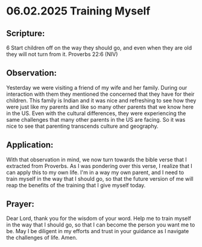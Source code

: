 # 06.02.2025 Training Myself

## Scripture:
6 Start children off on the way they should go,
    and even when they are old they will not turn from it.
Proverbs 22:6 (NIV)

## Observation:
Yesterday we were visiting a friend of my wife and her family. During our interaction with them they mentioned the concerned that they
have for their children. This family is Indian and it was nice and refreshing to see how they were just like my parents and like so many
other parents that we know here in the US. Even with the cultural differences, they were experiencing the same challenges that many other
parents in the US are facing. So it was nice to see that parenting transcends culture and geography.

## Application:
With that observation in mind, we now turn towards the bible verse that I extracted from Proverbs. As I was pondering over this verse,
I realize that I can apply this to my own life. I'm in a way my own parent, and I need to train myself in the way that I should go, so that
the future version of me will reap the benefits of the training that I give myself today.

## Prayer:
Dear Lord, thank you for the wisdom of your word.
Help me to train myself in the way that I should go, so that I can become the person you want me to be.
May I be diligent in my efforts and trust in your guidance as I navigate the challenges of life. Amen.


